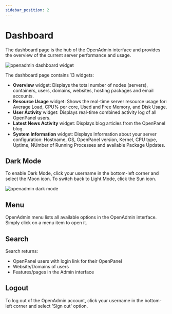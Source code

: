```yaml
---
sidebar_position: 2
---
```


# Dashboard

The dashboard page is the hub of the OpenAdmin interface and provides the overview of the current server performance and usage.

![openadmin dashboard widget](/img/admin/dashboard/openadmin_dashboard_widget.gif)

The dashboard page contains 13 widgets:

- **Overview** widget: Displays the total number of nodes (servers), containers, users, domains, websites, hosting packages and email accounts.
- **Resource Usage** widget: Shows the real-time server resource usage for: Average Load, CPU% per core, Used and Free Memory, and Disk Usage.
- **User Activity** widget: Displays real-time combined activity log of all OpenPanel users.
- **Latest News Activity** widget: Displays blog articles from the OpenPanel blog.
- **System Information** widget: Displays Information about your server configuration: Hostname, OS, OpenPanel version, Kernel, CPU type, Uptime, NUmber of Running Processes and available Package Updates.


## Dark Mode

To enable Dark Mode, click your username in the bottom-left corner and select the Moon icon. To switch back to Light Mode, click the Sun icon.

![openadmin dark mode](/img/admin/dashboard/openadmin_dark_mode_toggle.gif)

## Menu

OpenAdmin menu lists all available options in the OpenAdmin interface. Simply click on a menu item to open it.

## Search

Search returns:

- OpenPanel users with login link for their OpenPanel
- Website/Domains of users
- Features/pages in the Admin interface


## Logout

To log out of the OpenAdmin account, click your username in the bottom-left corner and select 'Sign out' option.
